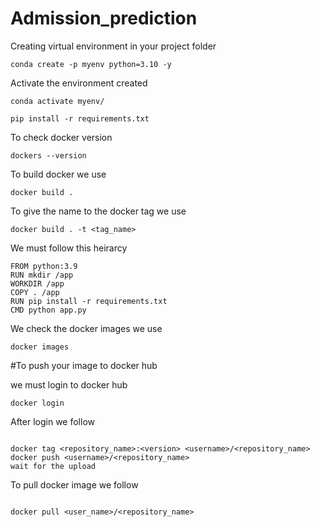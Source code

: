 # Admission_prediction


Creating virtual environment in your project folder
```
conda create -p myenv python=3.10 -y

```
Activate the environment created

```
conda activate myenv/

pip install -r requirements.txt

```

To check docker version 
```
dockers --version

````

To build docker we use

```
docker build .

```

To give the name to the docker tag we use

```
docker build . -t <tag_name>

```

We must follow this heirarcy

```
FROM python:3.9
RUN mkdir /app
WORKDIR /app
COPY . /app
RUN pip install -r requirements.txt
CMD python app.py

```

We check the docker images we use

```
docker images

```

#To push your image to docker hub

we must login to docker hub

```
docker login

```

After login we follow

```

docker tag <repository_name>:<version> <username>/<repository_name> 
docker push <username>/<repository_name>
wait for the upload

```

To pull docker image we follow

```

docker pull <user_name>/<repository_name>

```
